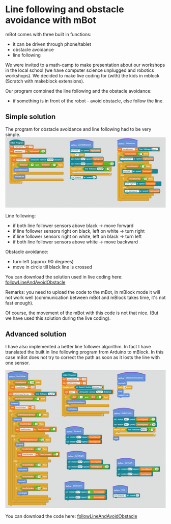 # Line following and obstacle avoidance with mBot

mBot comes with three built in functions:
- it can be driven through phone/tablet
- obstacle avoidance
- line following

We were invited to a math-camp to make presentation about our workshops in the local school (we have computer science unplugged and robotics workshops).
We decided to make live coding for (with) the kids in mblock (Scratch with makeblock extensions).

Our program combined the line following and the obstacle avoidance:
- if something is in front of the robot - avoid obstacle, else follow the line.

## Simple solution

The program for obstacle avoidance and line following had to be very simple.
![solution](https://github.com/makerobot/mBot/blob/master/followLineAndAvoidObstacle/img/followLine.png)

Line following:
- if both line follower sensors above black -> move forward
- if line follower sensors right on black, left on white -> turn right
- if line follower sensors right on white, left on black -> turn left
- if both line follower sensors above white -> move backward

Obstacle avoidance:
- turn left (approx 90 degrees)
- move in circle till black line is crossed

You can download the solution used in live coding here: [followLineAndAvoidObstacle](https://github.com/makerobot/mBot/blob/master/followLineAndAvoidObstacle/followLineAndAvoidObstacle.sb2)

Remarks: you need to upload the code to the mBot, in mBlock mode it will not work well (communication between mBot and mBlock takes time, it's not fast enough).

Of course, the movement of the mBot with this code is not that nice. (But we have used this solution during the live coding).

## Advanced solution

I have also implemented a better line follower algorithm.
In fact I have translated the built in line following program from Arduino to mBlock.
In this case mBot does not try to correct the path as soon as it losts the line with one sensor.

![better line following solution](https://github.com/makerobot/mBot/blob/master/followLineAndAvoidObstacle/img/followLine2.png)

You can download the code here: [followLineAndAvoidObstacle](https://github.com/makerobot/mBot/blob/master/followLineAndAvoidObstacle/followLineAndAvoidObstacleAdvanced.sb2)











